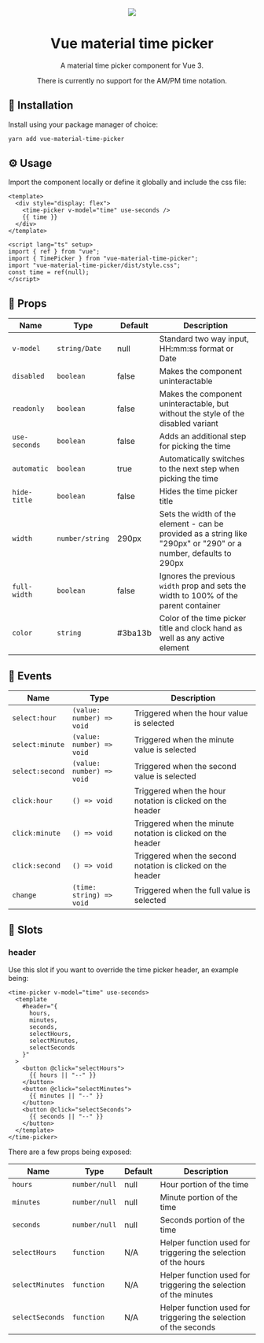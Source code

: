 <div align="center">
  <img src="https://github.com/MatijaNovosel/vue-material-time-picker/assets/36193643/90057a83-6115-41a3-911e-9eab0702c497" />
</div>

<h1 align=center>Vue material time picker</h1>
<p align=center>A material time picker component for Vue 3.</p>
<p align=center>There is currently no support for the AM/PM time notation.</p>

## 🚀 Installation

Install using your package manager of choice:

```bash
yarn add vue-material-time-picker
```

## ⚙️ Usage

Import the component locally or define it globally and include the css file:

```vue
<template>
  <div style="display: flex">
    <time-picker v-model="time" use-seconds />
    {{ time }}
  </div>
</template>

<script lang="ts" setup>
import { ref } from "vue";
import { TimePicker } from "vue-material-time-picker";
import "vue-material-time-picker/dist/style.css";
const time = ref(null);
</script>
```

## 📃 Props

| Name          | Type            | Default | Description                                                                                                      |
| ------------- | --------------- | ------- | ---------------------------------------------------------------------------------------------------------------- |
| `v-model`     | `string/Date`   | null    | Standard two way input, HH:mm:ss format or Date                                                                  |
| `disabled`    | `boolean`       | false   | Makes the component uninteractable                                                                               |
| `readonly`    | `boolean`       | false   | Makes the component uninteractable, but without the style of the disabled variant                                |
| `use-seconds` | `boolean`       | false   | Adds an additional step for picking the time                                                                     |
| `automatic`   | `boolean`       | true    | Automatically switches to the next step when picking the time                                                    |
| `hide-title`  | `boolean`       | false   | Hides the time picker title                                                                                      |
| `width`       | `number/string` | 290px   | Sets the width of the element - can be provided as a string like "290px" or "290" or a number, defaults to 290px |
| `full-width`  | `boolean`       | false   | Ignores the previous `width` prop and sets the width to 100% of the parent container                             |
| `color`       | `string`        | #3ba13b | Color of the time picker title and clock hand as well as any active element                                      |

## 🎺 Events

| Name            | Type                      | Description                                                 |
| --------------- | ------------------------- | ----------------------------------------------------------- |
| `select:hour`   | `(value: number) => void` | Triggered when the hour value is selected                   |
| `select:minute` | `(value: number) => void` | Triggered when the minute value is selected                 |
| `select:second` | `(value: number) => void` | Triggered when the second value is selected                 |
| `click:hour`    | `() => void`              | Triggered when the hour notation is clicked on the header   |
| `click:minute`  | `() => void`              | Triggered when the minute notation is clicked on the header |
| `click:second`  | `() => void`              | Triggered when the second notation is clicked on the header |
| `change`        | `(time: string) => void`  | Triggered when the full value is selected                   |

## 🧩 Slots

### header

Use this slot if you want to override the time picker header, an example being:

```vue
<time-picker v-model="time" use-seconds>
  <template
    #header="{
      hours,
      minutes,
      seconds,
      selectHours,
      selectMinutes,
      selectSeconds
    }"
  >
    <button @click="selectHours">
      {{ hours || "--" }}
    </button>
    <button @click="selectMinutes">
      {{ minutes || "--" }}
    </button>
    <button @click="selectSeconds">
      {{ seconds || "--" }}
    </button>
  </template>
</time-picker>
```

There are a few props being exposed:

| Name            | Type          | Default | Description                                                      |
| --------------- | ------------- | ------- | ---------------------------------------------------------------- |
| `hours`         | `number/null` | null    | Hour portion of the time                                         |
| `minutes`       | `number/null` | null    | Minute portion of the time                                       |
| `seconds`       | `number/null` | null    | Seconds portion of the time                                      |
| `selectHours`   | `function`    | N/A     | Helper function used for triggering the selection of the hours   |
| `selectMinutes` | `function`    | N/A     | Helper function used for triggering the selection of the minutes |
| `selectSeconds` | `function`    | N/A     | Helper function used for triggering the selection of the seconds |
